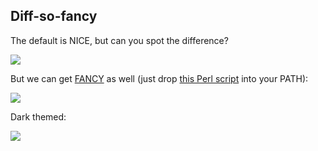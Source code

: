 ## Diff-so-fancy

The default is NICE, but can you spot the difference?

![](static/diff-default.png)

But we can get [FANCY](https://github.com/so-fancy/diff-so-fancy) as well (just
drop [this Perl
script](https://raw.githubusercontent.com/so-fancy/diff-so-fancy/master/third_party/build_fatpack/diff-so-fancy)
into your PATH):

![](static/diff-fancy.png)

Dark themed:

![](static/diff-fancy-dark.png)

